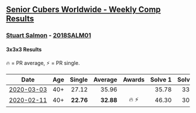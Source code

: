 <style>table {white-space: nowrap;}</style>

## [Senior Cubers Worldwide - Weekly Comp Results](/scw-comp/results/)
### [Stuart Salmon](README.md) - [2018SALM01](https://www.worldcubeassociation.org/persons/2018SALM01?event=333)
#### 3x3x3 Results

<span style="white-space: nowrap;">🔥 = PR average</span>, <span style="white-space: nowrap;">⚡ = PR single</span>.

| Date | Age | Single | Average | Awards | Solve 1 | Solve 2 | Solve 3 | Solve 4 | Solve 5 | Video |
| :--: | :--: | --: | --: | :--: | --: | --: | --: | --: | --: | :-- |
| [2020-03-03](../../results/333/2020-03-03.md) | 40+ | 27.12 | 35.96 |  | 35.78 | 33.58 | 40.12 | 38.51 | 27.12 | [Link](https://www.facebook.com/events/241721610185997/permalink/243337186691106/) |
| [2020-02-11](../../results/333/2020-02-11.md) | 40+ | **22.76** | **32.88** | 🔥 ⚡ | 46.30 | 30.51 | **22.76** | 28.69 | 39.46 | [Link](https://www.facebook.com/events/616423959107229/permalink/621286958620929/) |


<!-- Global site tag (gtag.js) - Google Analytics -->
<script async src="https://www.googletagmanager.com/gtag/js?id=UA-86348435-3"></script>
<script>window.dataLayer = window.dataLayer || []; function gtag() {dataLayer.push(arguments);} gtag('js', new Date()); gtag('config', 'UA-86348435-3');</script>
